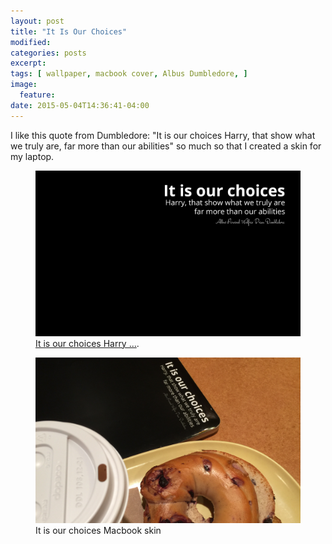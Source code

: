 ```yaml
---
layout: post
title: "It Is Our Choices"
modified:
categories: posts
excerpt:
tags: [ wallpaper, macbook cover, Albus Dumbledore, ]
image:
  feature:
date: 2015-05-04T14:36:41-04:00
---
```


I like this quote from Dumbledore: "It is our choices Harry, that show what we truly are, far more than our abilities" so much so that I created a skin for my laptop.

<figure>
	<a href="/Wallpapers/itisourchoices.png"><img src="/Wallpapers/itisourchoices.png"></a>
	<figcaption><a href="" title="It is our choices Macbook Skin">It is our choices Harry ...</a>.</figcaption>
</figure>

<figure>
	<img src="/images/OurChoicesOfBagel.png">
	<figcaption>It is our choices Macbook skin</figcaption>
</figure>
